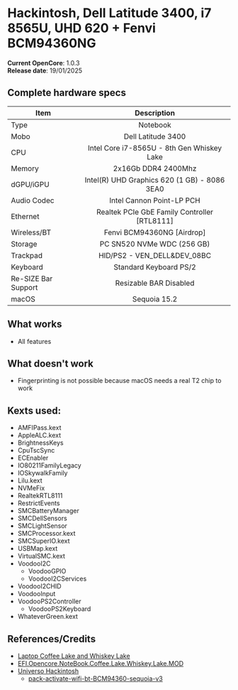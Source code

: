 # Hackintosh, Dell Latitude 3400, i7 8565U, UHD 620 + Fenvi BCM94360NG

**Current OpenCore**: 1.0.3
<br>
**Release date**: 19/01/2025

## Complete hardware specs
|Item|Description|
|-|:-------:|
|Type|Notebook|
|Mobo|Dell Latitude 3400|
|CPU|Intel Core i7-8565U - 8th Gen Whiskey Lake|
|Memory|2x16Gb DDR4 2400Mhz|
|dGPU/iGPU|Intel(R) UHD Graphics 620 (1 GB) - 8086 3EA0|
|Audio Codec|Intel Cannon Point-LP PCH|
|Ethernet|Realtek PCIe GbE Family Controller [RTL8111]|
|Wireless/BT|Fenvi BCM94360NG [Airdrop]|
|Storage|PC SN520 NVMe WDC (256 GB)|
|Trackpad|HID/PS2 - VEN_DELL&DEV_08BC|
|Keyboard|Standard Keyboard PS/2|
|Re-SIZE Bar Support|Resizable BAR    Disabled|
|macOS|Sequoia 15.2|

## What works
- All features

## What doesn't work
- Fingerprinting is not possible because macOS needs a real T2 chip to work

## Kexts used:
- AMFIPass.kext
- AppleALC.kext
- BrightnessKeys
- CpuTscSync
- ECEnabler
- IO80211FamilyLegacy
- IOSkywalkFamily
- Lilu.kext
- NVMeFix
- RealtekRTL8111
- RestrictEvents
- SMCBatteryManager
- SMCDellSensors
- SMCLightSensor
- SMCProcessor.kext
- SMCSuperIO.kext
- USBMap.kext
- VirtualSMC.kext
- VoodooI2C
    - VoodooGPIO
    - VoodooI2CServices
- VoodooI2CHID
- VoodooInput
- VoodooPS2Controller
    - VoodooPS2Keyboard
- WhateverGreen.kext

## References/Credits
- [Laptop Coffee Lake and Whiskey Lake](https://dortania.github.io/OpenCore-Install-Guide/config-laptop.plist/coffee-lake.html)
- [EFI.Opencore.NoteBook.Coffee.Lake.Whiskey.Lake.MOD](https://olarila.com/files/?dir=OPENCORE.MOD1)
- [Universo Hackintosh](https://github.com/luchina-gabriel/BASE-EFI-INTEL-8THGEN-COFFEE-LAKE-PUBLIC)
    - [pack-activate-wifi-bt-BCM94360-sequoia-v3](https://youtu.be/wH7S2ano-ac?si=OgVS7jBvdCaL3S8z)
